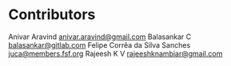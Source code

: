# Contributors

Anivar Aravind <anivar.aravind@gmail.com>
Balasankar C <balasankar@gitlab.com>
Felipe Corrêa da Silva Sanches <juca@members.fsf.org>
Rajeesh K V <rajeeshknambiar@gmail.com>